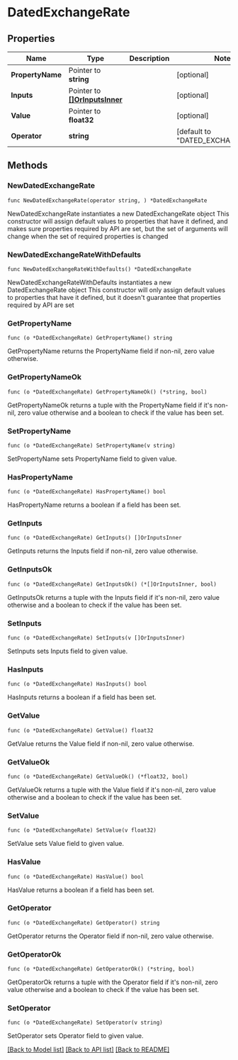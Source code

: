 # DatedExchangeRate

## Properties

Name | Type | Description | Notes
------------ | ------------- | ------------- | -------------
**PropertyName** | Pointer to **string** |  | [optional] 
**Inputs** | Pointer to [**[]OrInputsInner**](OrInputsInner.md) |  | [optional] 
**Value** | Pointer to **float32** |  | [optional] 
**Operator** | **string** |  | [default to "DATED_EXCHANGE_RATE"]

## Methods

### NewDatedExchangeRate

`func NewDatedExchangeRate(operator string, ) *DatedExchangeRate`

NewDatedExchangeRate instantiates a new DatedExchangeRate object
This constructor will assign default values to properties that have it defined,
and makes sure properties required by API are set, but the set of arguments
will change when the set of required properties is changed

### NewDatedExchangeRateWithDefaults

`func NewDatedExchangeRateWithDefaults() *DatedExchangeRate`

NewDatedExchangeRateWithDefaults instantiates a new DatedExchangeRate object
This constructor will only assign default values to properties that have it defined,
but it doesn't guarantee that properties required by API are set

### GetPropertyName

`func (o *DatedExchangeRate) GetPropertyName() string`

GetPropertyName returns the PropertyName field if non-nil, zero value otherwise.

### GetPropertyNameOk

`func (o *DatedExchangeRate) GetPropertyNameOk() (*string, bool)`

GetPropertyNameOk returns a tuple with the PropertyName field if it's non-nil, zero value otherwise
and a boolean to check if the value has been set.

### SetPropertyName

`func (o *DatedExchangeRate) SetPropertyName(v string)`

SetPropertyName sets PropertyName field to given value.

### HasPropertyName

`func (o *DatedExchangeRate) HasPropertyName() bool`

HasPropertyName returns a boolean if a field has been set.

### GetInputs

`func (o *DatedExchangeRate) GetInputs() []OrInputsInner`

GetInputs returns the Inputs field if non-nil, zero value otherwise.

### GetInputsOk

`func (o *DatedExchangeRate) GetInputsOk() (*[]OrInputsInner, bool)`

GetInputsOk returns a tuple with the Inputs field if it's non-nil, zero value otherwise
and a boolean to check if the value has been set.

### SetInputs

`func (o *DatedExchangeRate) SetInputs(v []OrInputsInner)`

SetInputs sets Inputs field to given value.

### HasInputs

`func (o *DatedExchangeRate) HasInputs() bool`

HasInputs returns a boolean if a field has been set.

### GetValue

`func (o *DatedExchangeRate) GetValue() float32`

GetValue returns the Value field if non-nil, zero value otherwise.

### GetValueOk

`func (o *DatedExchangeRate) GetValueOk() (*float32, bool)`

GetValueOk returns a tuple with the Value field if it's non-nil, zero value otherwise
and a boolean to check if the value has been set.

### SetValue

`func (o *DatedExchangeRate) SetValue(v float32)`

SetValue sets Value field to given value.

### HasValue

`func (o *DatedExchangeRate) HasValue() bool`

HasValue returns a boolean if a field has been set.

### GetOperator

`func (o *DatedExchangeRate) GetOperator() string`

GetOperator returns the Operator field if non-nil, zero value otherwise.

### GetOperatorOk

`func (o *DatedExchangeRate) GetOperatorOk() (*string, bool)`

GetOperatorOk returns a tuple with the Operator field if it's non-nil, zero value otherwise
and a boolean to check if the value has been set.

### SetOperator

`func (o *DatedExchangeRate) SetOperator(v string)`

SetOperator sets Operator field to given value.



[[Back to Model list]](../README.md#documentation-for-models) [[Back to API list]](../README.md#documentation-for-api-endpoints) [[Back to README]](../README.md)



